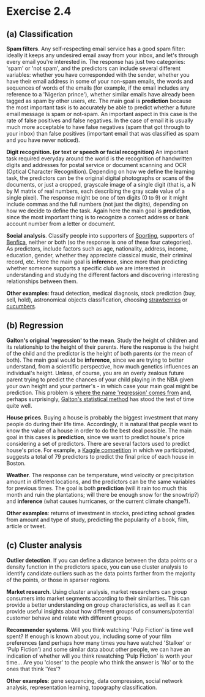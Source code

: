 
# Exercise 2.4

## (a) Classification

**Spam filters**. 
Any self-respecting email service has a good spam filter: ideally it keeps any undesired email away from your inbox, and let's through every email you're interested in.
The response has just two categories: 'spam' or 'not spam', and the predictors can include several different variables: whether you have corresponded with the sender, whether you have their email address in some of your non-spam emails, the words and sequences of words of the emails (for example, if the email includes any reference to a 'Nigerian prince'), whether similar emails have already been tagged as spam by other users, etc.
The main goal is **prediction** because the most important task is to accurately be able to predict whether a future email message is spam or not-spam. 
An important aspect in this case is the rate of false positives and false negatives.
In the case of email it is usually much more acceptable to have false negatives (spam that got through to your inbox) than false positives (important email that was classified as spam and you have never noticed). 

**Digit recognition. (or text or speech or facial recognition)** 
An important task required everyday around the world is the recognition of handwritten digits and addresses for postal service or document scanning and OCR (Optical Character Recognition).
Depending on how we define the learning task, the predictors can be the original digital photographs or scans of the documents, or just a cropped, grayscale image of a single digit (that is, a N by M matrix of real numbers, each describing the gray scale value of a single pixel).
The response might be one of ten digits (0 to 9) or it might include commas and the full numbers (not just the digits), depending on how we decide to define the task.
Again here the main goal is **prediction**, since the most important thing is to recognize a correct address or bank account number from a letter or document. 

**Social analysis**. Classify people into supporters of [Sporting](https://en.wikipedia.org/wiki/Sporting_Clube_de_Portugal), supporters of [Benfica](https://en.wikipedia.org/wiki/S.L._Benfica), neither or both (so the response is one of these four categories).
As predictors, include factors such as age, nationality, address, income, education, gender, whether they appreciate classical music, their criminal record, etc.
Here the main goal is **inference**, since more than predicting whether someone supports a specific club we are interested in understanding and studying the different factors and discovering interesting relationships between them.

**Other examples**: fraud detection, medical diagnosis, stock prediction (buy, sell, hold), astronomical objects classification, choosing [strawberries](http://www.geekwire.com/2016/jeff-bezos-sees-future-amazon-echo-alexa-healthcare/) or [cucumbers](https://cloud.google.com/blog/big-data/2016/08/how-a-japanese-cucumber-farmer-is-using-deep-learning-and-tensorflow).

## (b) Regression

**Galton's original 'regression' to the mean**. 
Study the height of children and its relationship to the height of their parents.
Here the response is the height of the child and the predictor is the height of both parents (or the mean of both).
The main goal would be **inference**, since we are trying to better understand, from a scientific perspective, how much genetics influences an individual's height.
Unless, of course, you are an overly zealous future parent trying to predict the chances of your child playing in the NBA given your own height and your partner's - in which case your main goal might be prediction.
This problem is [where the name 'regression' comes from](https://en.wikipedia.org/wiki/Regression_toward_the_mean) and, perhaps surprisingly, [Galton's statistical method](https://www.wired.com/2009/03/predicting-height-the-victorian-approach-beats-modern-genomics/) has stood the test of time quite well.

**House prices**. Buying a house is probably the biggest investment that many people do during their life time.
Accordingly, it is natural that people want to know the value of a house in order to do the best deal possible.
The main goal in this cases is **prediction**, since we want to predict house's price considering a set of predictors. 
There are several factors used to predict house's price. 
For example, a [Kaggle competition](https://www.kaggle.com/c/house-prices-advanced-regression-techniques/kernels) in which we participated, suggests a total of 79 predictors to predict the final price of each house in Boston.

**Weather**.
The response can be temperature, wind velocity or precipitation amount in different locations, and the predictors can be the same variables for previous times.
The goal is both **prediction** (will it rain too much this month and ruin the plantations; will there be enough snow for the snowtrip?) and **inference** (what causes hurricanes, or the current climate change?). 

**Other examples**:
returns of investment in stocks, predicting school grades from amount and type of study, predicting the popularity of a book, film, article or tweet.

## (c) Cluster analysis

**Outlier detection**.
If you can define a distance between the data points or a density function in the predictors space, you can use cluster analysis to identify candidate outliers such as the data points farther from the majority of the points, or those in sparser regions.

**Market research**. 
Using cluster analysis, market researchers can group consumers into market segments according to their similarities.
This can provide a better understanding on group characteristics, as well as it can provide useful insights about how different groups of consumers/potential customer behave and relate with different groups.


**Recommender systems**.
Will you think watching 'Pulp Fiction' is time well spent?
If enough is known about you, including some of your film preferences (and perhaps how many times you have watched 'Stalker' or 'Pulp Fiction') and some similar data about other people, we can have an indication of whether will you think rewatching 'Pulp Fiction' is worth your time...
Are you 'closer' to the people who think the answer is 'No' or to the ones that think 'Yes'?

**Other examples**:
gene sequencing, data compression, social network analysis, representation learning, topography classification.
